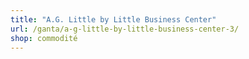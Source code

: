 ```yaml
---
title: "A.G. Little by Little Business Center"
url: /ganta/a-g-little-by-little-business-center-3/
shop: commodité
---
```


